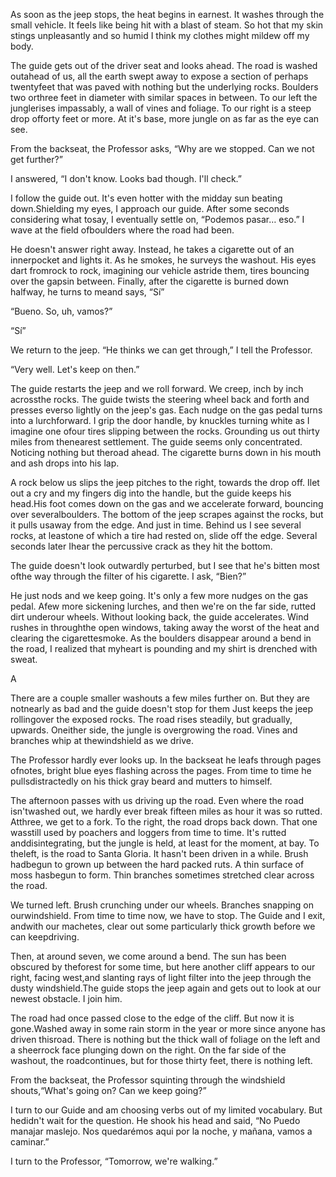As soon as the jeep stops, the heat begins in earnest. It washes through the small vehicle. It feels like being hit with a blast of steam. So hot that my skin stings unpleasantly and so humid I think my clothes might mildew off my body.

The guide gets out of the driver seat and looks ahead. The road is washed outahead of us, all the earth swept away to expose a section of perhaps twentyfeet that was paved with nothing but the underlying rocks. Boulders two orthree feet in diameter with similar spaces in between. To our left the junglerises impassably, a wall of vines and foliage. To our right is a steep drop offorty feet or more. At it's base, more jungle on as far as the eye can see.

From the backseat, the Professor asks, “Why are we stopped. Can we not get further?”

I answered, “I don't know. Looks bad though. I'll check.”

I follow the guide out. It's even hotter with the midday sun beating down.Shielding my eyes, I approach our guide. After some seconds considering what tosay, I eventually settle on, “Podemos pasar… eso.” I wave at the field ofboulders where the road had been.

He doesn't answer right away. Instead, he takes a cigarette out of an innerpocket and lights it. As he smokes, he surveys the washout. His eyes dart fromrock to rock, imagining our vehicle astride them, tires bouncing over the gapsin between. Finally, after the cigarette is burned down halfway, he turns to meand says, “Sí”

“Bueno. So, uh, vamos?”

“Sí”

We return to the jeep. “He thinks we can get through,” I tell the Professor.

“Very well. Let's keep on then.”

The guide restarts the jeep and we roll forward. We creep, inch by inch acrossthe rocks. The guide twists the steering wheel back and forth and presses everso lightly on the jeep's gas. Each nudge on the gas pedal turns into a lurchforward. I grip the door handle, by knuckles turning white as I imagine one ofour tires slipping between the rocks. Grounding us out thirty miles from thenearest settlement. The guide seems only concentrated. Noticing nothing but theroad ahead. The cigarette burns down in his mouth and ash drops into his lap.

A rock below us slips the jeep pitches to the right, towards the drop off. Ilet out a cry and my fingers dig into the handle, but the guide keeps his head.His foot comes down on the gas and we accelerate forward, bouncing over severalboulders. The bottom of the jeep scrapes against the rocks, but it pulls usaway from the edge. And just in time. Behind us I see several rocks, at leastone of which a tire had rested on, slide off the edge. Several seconds later Ihear the percussive crack as they hit the bottom.

The guide doesn't look outwardly perturbed, but I see that he's bitten most ofthe way through the filter of his cigarette. I ask, “Bien?”

He just nods and we keep going. It's only a few more nudges on the gas pedal. Afew more sickening lurches, and then we're on the far side, rutted dirt underour wheels. Without looking back, the guide accelerates. Wind rushes in throughthe open windows, taking away the worst of the heat and clearing the cigarettesmoke. As the boulders disappear around a bend in the road, I realized that myheart is pounding and my shirt is drenched with sweat.

<p class="mayan">A</p>

There are a couple smaller washouts a few miles further on. But they are notnearly as bad and the guide doesn't stop for them Just keeps the jeep rollingover the exposed rocks. The road rises steadily, but gradually, upwards. Oneither side, the jungle is overgrowing the road. Vines and branches whip at thewindshield as we drive.

The Professor hardly ever looks up. In the backseat he leafs through pages ofnotes, bright blue eyes flashing across the pages. From time to time he pullsdistractedly on his thick gray beard and mutters to himself.

The afternoon passes with us driving up the road. Even where the road isn'twashed out, we hardly ever break fifteen miles as hour it was so rutted. Atthree, we get to a fork. To the right, the road drops back down. That one wasstill used by poachers and loggers from time to time. It's rutted anddisintegrating, but the jungle is held, at least for the moment, at bay. To theleft, is the road to Santa Gloria. It hasn't been driven in a while. Brush hadbegun to grown up between the hard packed ruts. A thin surface of moss hasbegun to form. Thin branches sometimes stretched clear across the road.

We turned left. Brush crunching under our wheels. Branches snapping on ourwindshield. From time to time now, we have to stop. The Guide and I exit, andwith our machetes, clear out some particularly thick growth before we can keepdriving.

Then, at around seven, we come around a bend. The sun has been obscured by theforest for some time, but here another cliff appears to our right, facing west,and slanting rays of light filter into the jeep through the dusty windshield.The guide stops the jeep again and gets out to look at our newest obstacle. I join him.

The road had once passed close to the edge of the cliff. But now it is gone.Washed away in some rain storm in the year or more since anyone has driven thisroad. There is nothing but the thick wall of foliage on the left and a sheerrock face plunging down on the right. On the far side of the washout, the roadcontinues, but for those thirty feet, there is nothing left.

From the backseat, the Professor squinting through the windshield shouts,“What's going on? Can we keep going?”

I turn to our Guide and am choosing verbs out of my limited vocabulary. But hedidn't wait for the question. He shook his head and said, “No Puedo manajar maslejo. Nos quedarémos aqui por la noche, y mañana, vamos a caminar.”

I turn to the Professor, “Tomorrow, we're walking.”